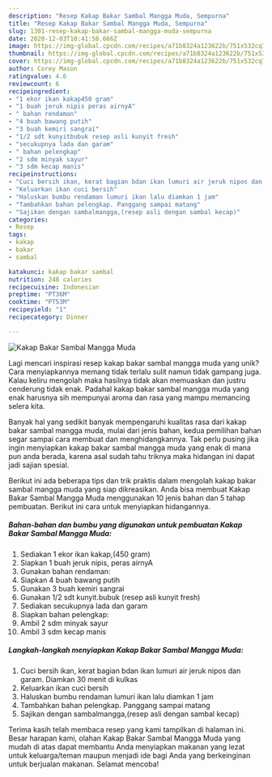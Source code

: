 ```yaml
---
description: "Resep Kakap Bakar Sambal Mangga Muda, Sempurna"
title: "Resep Kakap Bakar Sambal Mangga Muda, Sempurna"
slug: 1301-resep-kakap-bakar-sambal-mangga-muda-sempurna
date: 2020-12-03T10:41:58.666Z
image: https://img-global.cpcdn.com/recipes/a71b8324a123622b/751x532cq70/kakap-bakar-sambal-mangga-muda-foto-resep-utama.jpg
thumbnail: https://img-global.cpcdn.com/recipes/a71b8324a123622b/751x532cq70/kakap-bakar-sambal-mangga-muda-foto-resep-utama.jpg
cover: https://img-global.cpcdn.com/recipes/a71b8324a123622b/751x532cq70/kakap-bakar-sambal-mangga-muda-foto-resep-utama.jpg
author: Corey Mason
ratingvalue: 4.6
reviewcount: 6
recipeingredient:
- "1 ekor ikan kakap450 gram"
- "1 buah jeruk nipis peras airnyA"
- " bahan rendaman"
- "4 buah bawang putih"
- "3 buah kemiri sangrai"
- "1/2 sdt kunyitbubuk resep asli kunyit fresh"
- "secukupnya lada dan garam"
- " bahan pelengkap"
- "2 sdm minyak sayur"
- "3 sdm kecap manis"
recipeinstructions:
- "Cuci bersih ikan, kerat bagian bdan ikan lumuri air jeruk nipos dan garam. Diamkan 30 menit di kulkas"
- "Keluarkan ikan cuci bersih"
- "Haluskan bumbu rendaman lumuri ikan lalu diamkan 1 jam"
- "Tambahkan bahan pelengkap. Panggang sampai matang"
- "Sajikan dengan sambalmangga,(resep asli dengan sambal kecap)"
categories:
- Resep
tags:
- kakap
- bakar
- sambal

katakunci: kakap bakar sambal 
nutrition: 248 calories
recipecuisine: Indonesian
preptime: "PT36M"
cooktime: "PT53M"
recipeyield: "1"
recipecategory: Dinner

---
```



![Kakap Bakar Sambal Mangga Muda](https://img-global.cpcdn.com/recipes/a71b8324a123622b/751x532cq70/kakap-bakar-sambal-mangga-muda-foto-resep-utama.jpg)

Lagi mencari inspirasi resep kakap bakar sambal mangga muda yang unik? Cara menyiapkannya memang tidak terlalu sulit namun tidak gampang juga. Kalau keliru mengolah maka hasilnya tidak akan memuaskan dan justru cenderung tidak enak. Padahal kakap bakar sambal mangga muda yang enak harusnya sih mempunyai aroma dan rasa yang mampu memancing selera kita.



Banyak hal yang sedikit banyak mempengaruhi kualitas rasa dari kakap bakar sambal mangga muda, mulai dari jenis bahan, kedua pemilihan bahan segar sampai cara membuat dan menghidangkannya. Tak perlu pusing jika ingin menyiapkan kakap bakar sambal mangga muda yang enak di mana pun anda berada, karena asal sudah tahu triknya maka hidangan ini dapat jadi sajian spesial.


Berikut ini ada beberapa tips dan trik praktis dalam mengolah kakap bakar sambal mangga muda yang siap dikreasikan. Anda bisa membuat Kakap Bakar Sambal Mangga Muda menggunakan 10 jenis bahan dan 5 tahap pembuatan. Berikut ini cara untuk menyiapkan hidangannya.

<!--inarticleads1-->

##### Bahan-bahan dan bumbu yang digunakan untuk pembuatan Kakap Bakar Sambal Mangga Muda:

1. Sediakan 1 ekor ikan kakap,(450 gram)
1. Siapkan 1 buah jeruk nipis, peras airnyA
1. Gunakan  bahan rendaman:
1. Siapkan 4 buah bawang putih
1. Gunakan 3 buah kemiri sangrai
1. Gunakan 1/2 sdt kunyit.bubuk (resep asli kunyit fresh)
1. Sediakan secukupnya lada dan garam
1. Siapkan  bahan pelengkap:
1. Ambil 2 sdm minyak sayur
1. Ambil 3 sdm kecap manis




<!--inarticleads2-->

##### Langkah-langkah menyiapkan Kakap Bakar Sambal Mangga Muda:

1. Cuci bersih ikan, kerat bagian bdan ikan lumuri air jeruk nipos dan garam. Diamkan 30 menit di kulkas
1. Keluarkan ikan cuci bersih
1. Haluskan bumbu rendaman lumuri ikan lalu diamkan 1 jam
1. Tambahkan bahan pelengkap. Panggang sampai matang
1. Sajikan dengan sambalmangga,(resep asli dengan sambal kecap)




Terima kasih telah membaca resep yang kami tampilkan di halaman ini. Besar harapan kami, olahan Kakap Bakar Sambal Mangga Muda yang mudah di atas dapat membantu Anda menyiapkan makanan yang lezat untuk keluarga/teman maupun menjadi ide bagi Anda yang berkeinginan untuk berjualan makanan. Selamat mencoba!
